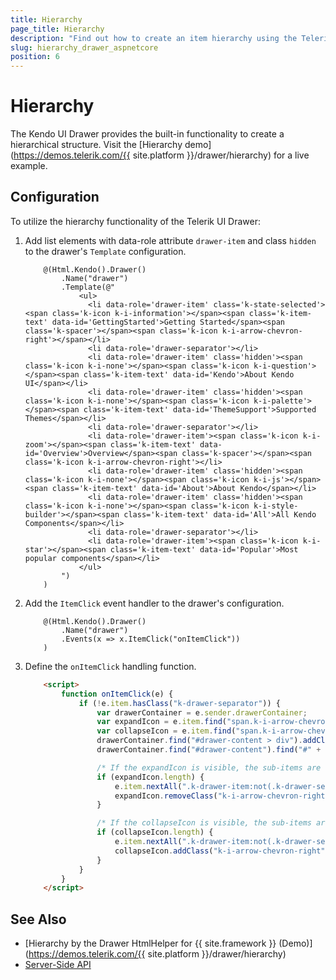 ```yaml
---
title: Hierarchy
page_title: Hierarchy
description: "Find out how to create an item hierarchy using the Telerik UI Drawer component for {{ site.framework }}."
slug: hierarchy_drawer_aspnetcore
position: 6
---
```


# Hierarchy

The Kendo UI Drawer provides the built-in functionality to create a hierarchical structure. Visit the [Hierarchy demo](https://demos.telerik.com/{{ site.platform }}/drawer/hierarchy) for a live example.

## Configuration

To utilize the hierarchy functionality of the Telerik UI Drawer:

1. Add list elements with data-role attribute `drawer-item` and class `hidden` to the drawer's `Template` configuration.

    ```HtmlHelper
        @(Html.Kendo().Drawer()
            .Name("drawer")
            .Template(@"
                <ul>
                  <li data-role='drawer-item' class='k-state-selected'><span class='k-icon k-i-information'></span><span class='k-item-text' data-id='GettingStarted'>Getting Started</span><span class='k-spacer'></span><span class='k-icon k-i-arrow-chevron-right'></span></li> 
                  <li data-role='drawer-separator'></li> 
                  <li data-role='drawer-item' class='hidden'><span class='k-icon k-i-none'></span><span class='k-icon k-i-question'></span><span class='k-item-text' data-id='Kendo'>About Kendo UI</span></li> 
                  <li data-role='drawer-item' class='hidden'><span class='k-icon k-i-none'></span><span class='k-icon k-i-palette'></span><span class='k-item-text' data-id='ThemeSupport'>Supported Themes</span></li> 
                  <li data-role='drawer-separator'></li> 
                  <li data-role='drawer-item'><span class='k-icon k-i-zoom'></span><span class='k-item-text' data-id='Overview'>Overview</span><span class='k-spacer'></span><span class='k-icon k-i-arrow-chevron-right'></li> 
                  <li data-role='drawer-item' class='hidden'><span class='k-icon k-i-none'></span><span class='k-icon k-i-js'></span><span class='k-item-text' data-id='About'>About Kendo</span></li> 
                  <li data-role='drawer-item' class='hidden'><span class='k-icon k-i-none'></span><span class='k-icon k-i-style-builder'></span><span class='k-item-text' data-id='All'>All Kendo Components</span></li> 
                  <li data-role='drawer-separator'></li> 
                  <li data-role='drawer-item'><span class='k-icon k-i-star'></span><span class='k-item-text' data-id='Popular'>Most popular components</span></li> 
                </ul>
            ")
        )
    ```

1. Add the `ItemClick` event handler to the drawer's configuration.

    ```HtmlHelper
        @(Html.Kendo().Drawer()
            .Name("drawer")
            .Events(x => x.ItemClick("onItemClick"))
        )
    ```

1. Define the `onItemClick` handling function.

    ```html
        <script>
            function onItemClick(e) {
                if (!e.item.hasClass("k-drawer-separator")) {
                    var drawerContainer = e.sender.drawerContainer;
                    var expandIcon = e.item.find("span.k-i-arrow-chevron-right");
                    var collapseIcon = e.item.find("span.k-i-arrow-chevron-down");
                    drawerContainer.find("#drawer-content > div").addClass("hidden");
                    drawerContainer.find("#drawer-content").find("#" + e.item.find(".k-item-text").attr("data-id")).removeClass("hidden");

                    /* If the expandIcon is visible, the sub-items are hidden. Clicking on the icon should remove the hidden class and reveal the items.*/
                    if (expandIcon.length) {
                        e.item.nextAll(".k-drawer-item:not(.k-drawer-separator):lt(2)").removeClass("hidden");
                        expandIcon.removeClass("k-i-arrow-chevron-right").addClass("k-i-arrow-chevron-down");
                    }

                    /* If the collapseIcon is visible, the sub-items are visible. Clicking on the icon should add the hidden class and hide the items. */
                    if (collapseIcon.length) {
                        e.item.nextAll(".k-drawer-item:not(.k-drawer-separator):lt(2)").addClass("hidden");
                        collapseIcon.addClass("k-i-arrow-chevron-right").removeClass("k-i-arrow-chevron-down");
                    }
                }
            }
        </script>
    ```

## See Also

* [Hierarchy by the Drawer HtmlHelper for {{ site.framework }} (Demo)](https://demos.telerik.com/{{ site.platform }}/drawer/hierarchy)
* [Server-Side API](/api/drawer)